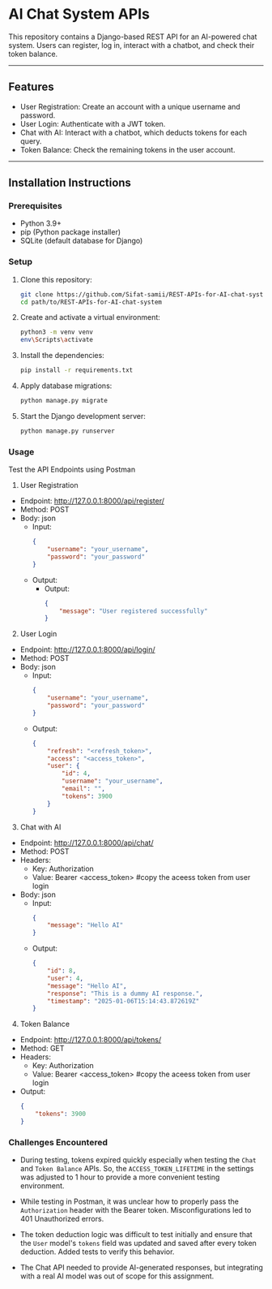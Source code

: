 # AI Chat System APIs

This repository contains a Django-based REST API for an AI-powered chat system. Users can register, log in, interact with a chatbot, and check their token balance. 

---

## **Features**

- User Registration: Create an account with a unique username and password.  
- User Login: Authenticate with a JWT token.  
- Chat with AI: Interact with a chatbot, which deducts tokens for each query.  
- Token Balance: Check the remaining tokens in the user account.  

---

## **Installation Instructions**

### **Prerequisites**
- Python 3.9+
- pip (Python package installer)
- SQLite (default database for Django)

### **Setup**

1. Clone this repository:
   ```bash
   git clone https://github.com/Sifat-samii/REST-APIs-for-AI-chat-system.git
   cd path/to/REST-APIs-for-AI-chat-system
2. Create and activate a virtual environment:
   ```bash
   python3 -m venv venv
   env\Scripts\activate
3. Install the dependencies:
   ```bash
   pip install -r requirements.txt
4. Apply database migrations:
   ```bash
   python manage.py migrate
5. Start the Django development server:
   ```bash
   python manage.py runserver


### **Usage**
Test the API Endpoints using Postman

1. User Registration
- Endpoint: http://127.0.0.1:8000/api/register/
- Method: POST
- Body: json
   - Input:
      ```json
      {
          "username": "your_username",
          "password": "your_password"
      }
   - Output:
      - Output:
         ```json
         {
             "message": "User registered successfully"
         }

2. User Login
- Endpoint: http://127.0.0.1:8000/api/login/
- Method: POST
- Body: json
   - Input:
      ```json
      {
          "username": "your_username",
          "password": "your_password"
      }
   - Output:
      ```json
      {
          "refresh": "<refresh_token>",
          "access": "<access_token>",
          "user": {
              "id": 4,
              "username": "your_username",
              "email": "",
              "tokens": 3900
          }
      }
3. Chat with AI
- Endpoint: http://127.0.0.1:8000/api/chat/
- Method: POST
- Headers:
   - Key: Authorization
   - Value: Bearer <access_token> #copy the aceess token from user login
- Body: json
   - Input: 
      ```json
      {
          "message": "Hello AI"
      }
   - Output:
      ```json
      {
          "id": 8,
          "user": 4,
          "message": "Hello AI",
          "response": "This is a dummy AI response.",
          "timestamp": "2025-01-06T15:14:43.872619Z"
      }
      
4. Token Balance
- Endpoint: http://127.0.0.1:8000/api/tokens/
- Method: GET
- Headers:
   - Key: Authorization
   - Value: Bearer <access_token> #copy the aceess token from user login
- Output:
   ```json
   {
       "tokens": 3900
   }


### **Challenges Encountered**

- During testing, tokens expired quickly especially when testing the `Chat` and `Token Balance` APIs. So, the `ACCESS_TOKEN_LIFETIME` in the settings was adjusted to 1 hour to provide a more convenient testing environment.
- While testing in Postman, it was unclear how to properly pass the `Authorization` header with the Bearer token. Misconfigurations led to 401 Unauthorized errors.

- The token deduction logic was difficult to test initially and ensure that the `User` model's `tokens` field was updated and saved after every token deduction. Added tests to verify this behavior.
 
- The Chat API needed to provide AI-generated responses, but integrating with a real AI model was out of scope for this assignment.
